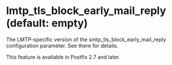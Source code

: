 # lmtp_tls_block_early_mail_reply (default: empty)
 The LMTP-specific version of the smtp\_tls\_block\_early\_mail\_reply
configuration parameter. See there for details. 


 This feature is available in Postfix 2.7 and later. 


